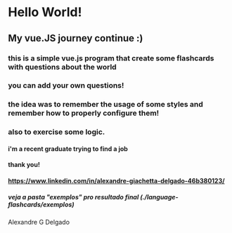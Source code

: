 # Hello World!
## My  vue.JS journey continue :)
### this is a simple vue.js program that create some flashcards with questions about the world
### you can add your own questions!
### the idea was to remember the usage of some styles and remember how to properly configure them!
### also to exercise some logic.
#### i'm a recent graduate trying to find a job
#### thank you! 
#### https://www.linkedin.com/in/alexandre-giachetta-delgado-46b380123/
##### veja a pasta "exemplos" pro resultado final (./language-flashcards/exemplos)
Alexandre G Delgado
